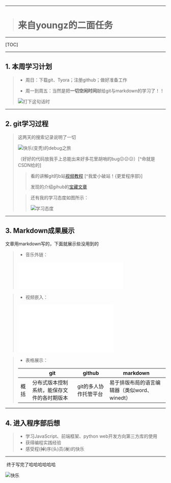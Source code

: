 ***

> # 来自youngz的二面任务

***

[TOC]

***

## 1. 本周学习计划 

>- 周日：下载git、Tyora；注册github；做好准备工作
>
>- 周一到周五：当然是把**一切空闲时间**献给git与markdown的学习了！！
>
>  ![打下这句话时](http://imgsrc.baidu.com/forum/w%3D580%3B/sign=7318d4655e0fd9f9a01755611516d52a/30adcbef76094b36344fe0f4accc7cd98c109dce.jpg)

***

## 2. git学习过程

> 这两天的搜索记录说明了一切
>
> ![快乐(~~变秃~~)的debug之旅](http://imgsrc.baidu.com/forum/pic/item/7798601ed21b0ef4134c6347d2c451da80cb3ed9.jpg)
>
> （好好的代码放我手上总能出来好多花里胡哨的bug:confused::confused::confused:）[^命就是CSDN给的]
>
> 
>
> > 看的讲解git的b站[视频教程](https://b23.tv/av10475153/p1)  [^我爱小破站！{更爱程序部}]
> >
> > 发现的介绍gihub的[宝藏文章](https://www.zhihu.com/question/20070065/answer/79557687)
>
> 
>
> > 还有我的学习态度如图所示：
> > 
> > ![学习态度](http://imgsrc.baidu.com/forum/w%3D580%3B/sign=efd206bcde43ad4ba62e46c8b2395baf/2f738bd4b31c8701976a49ff287f9e2f0608ffcf.jpg)
>
> 



***

## 3. Markdown成果展示

文章用markdown写的，下面就展示些没用到的

> - 音乐外链：
>
> <iframe frameborder="no" border="0" marginwidth="0" marginheight="0" width=330 height=86 src="//music.163.com/outchain/player?type=2&id=1346946492&auto=0&height=66"></iframe>

>- 视频嵌入：
>
><iframe src="//player.bilibili.com/player.html?aid=67439251&cid=116931494&page=1" scrolling="no" border="0" frameborder="no" framespacing="0" allowfullscreen="true"> </iframe>

> - 表格展示：
>
> |      | git                                        | github                | markdown                                     |
> | ---- | ------------------------------------------ | --------------------- | -------------------------------------------- |
> | 概括 | 分布式版本控制系统，能保存文件的各时期版本 | git的多人协作托管平台 | 易于排版布局的语言编辑器（类似word、winedt） |

***

## 4. 进入程序部后想

>- 学习JavaScript、前端框架、python web开发方向第三方库的使用
>- 获得编程实践经验
>- 感受程(~~掉~~)序(~~头~~)员(~~发~~)的快乐

***



​      终于写完了哈哈哈哈哈哈

![快乐](http://imgsrc.baidu.com/forum/w%3D580%3B/sign=a745880a06f79052ef1f47363cc8d6ca/11385343fbf2b21114f27e57c58065380dd78ecf.jpg)

